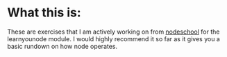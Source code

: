 # What this is: 

These are exercises that I am actively working on from [nodeschool](http://nodeschool.io) for the learnyounode module. I would highly recommend it so far as it gives you a basic rundown on how node operates. 